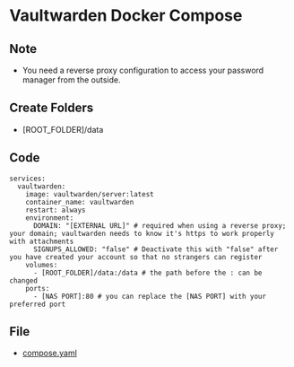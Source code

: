 # Vaultwarden Docker Compose

## Note

- You need a reverse proxy configuration to access your password manager from the outside.

## Create Folders
- [ROOT_FOLDER]/data

## Code 

```
services:
  vaultwarden:
    image: vaultwarden/server:latest
    container_name: vaultwarden
    restart: always
    environment:
      DOMAIN: "[EXTERNAL URL]" # required when using a reverse proxy; your domain; vaultwarden needs to know it's https to work properly with attachments
      SIGNUPS_ALLOWED: "false" # Deactivate this with "false" after you have created your account so that no strangers can register
    volumes:
      - [ROOT_FOLDER]/data:/data # the path before the : can be changed
    ports:
      - [NAS PORT]:80 # you can replace the [NAS PORT] with your preferred port
```

## File
- [compose.yaml](./compose.yaml)